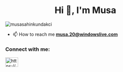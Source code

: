 <h1 align="center">Hi 👋, I'm Musa</h1>

<p align="left"> <img src="https://komarev.com/ghpvc/?username=musasahinkundakci&label=Profile%20views&color=0e75b6&style=flat" alt="musasahinkundakci" /> </p>

- 📫 How to reach me **musa.20@windowslive.com**

<h3 align="left">Connect with me:</h3>
<p align="left">
<a href="https://www.linkedin.com/in/musa-şahin-kundakci-2184271b4/" target="blank"><img align="center" src="https://raw.githubusercontent.com/rahuldkjain/github-profile-readme-generator/master/src/images/icons/Social/linked-in-alt.svg" alt="https://www.linkedin.com/in/musa-şahin-kundakci-2184271b4/" height="30" width="40" /></a>
</p>
